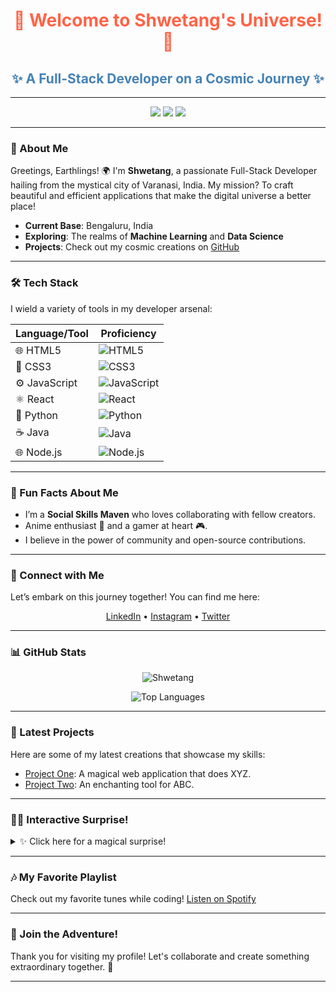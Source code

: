 <h1 align="center" style="color: #FF6347;">🌌 Welcome to Shwetang's Universe! 🌌</h1>
<h2 align="center" style="color: #4682B4;">✨ A Full-Stack Developer on a Cosmic Journey ✨</h2>

---

<p align="center">
  <img src="https://img.shields.io/badge/Location-Bengaluru-4CAF50?style=flat&logo=map" />
  <img src="https://img.shields.io/badge/Learning-Machine%20Learning%20and%20Data%20Science-blue" />
  <img src="https://img.shields.io/badge/Passion-ReactJS%20and%20AI-orange" />
</p>

---

### 🚀 About Me
Greetings, Earthlings! 🌍 I'm **Shwetang**, a passionate Full-Stack Developer hailing from the mystical city of Varanasi, India. My mission? To craft beautiful and efficient applications that make the digital universe a better place!

- **Current Base**: Bengaluru, India
- **Exploring**: The realms of **Machine Learning** and **Data Science**
- **Projects**: Check out my cosmic creations on [GitHub](https://github.com/shwetang007)

---

### 🛠️ Tech Stack
I wield a variety of tools in my developer arsenal:

| Language/Tool | Proficiency |
|---------------|-------------|
| 🌐 HTML5      | ![HTML5](https://img.shields.io/badge/HTML5-100%25-brightgreen) |
| 🎨 CSS3       | ![CSS3](https://img.shields.io/badge/CSS3-90%25-yellowgreen) |
| ⚙️ JavaScript  | ![JavaScript](https://img.shields.io/badge/JavaScript-85%25-yellow) |
| ⚛️ React      | ![React](https://img.shields.io/badge/React-80%25-orange) |
| 🐍 Python     | ![Python](https://img.shields.io/badge/Python-75%25-lightblue) |
| ☕ Java       | ![Java](https://img.shields.io/badge/Java-70%25-blue) |
| 🌐 Node.js    | ![Node.js](https://img.shields.io/badge/Node.js-70%25-green) |

---

### 🌈 Fun Facts About Me
- I’m a **Social Skills Maven** who loves collaborating with fellow creators.
- Anime enthusiast 🎥 and a gamer at heart 🎮.
- I believe in the power of community and open-source contributions.

---

### 🔗 Connect with Me
Let’s embark on this journey together! You can find me here:
<p align="center">
  <a href="https://linkedin.com/in/shwetang_" target="_blank">LinkedIn</a> • 
  <a href="https://instagram.com/caffeine72.45mg" target="_blank">Instagram</a> • 
  <a href="https://twitter.com/shwetang007" target="_blank">Twitter</a>
</p>

---

### 📊 GitHub Stats
<p align='center'>
  <img src='https://github-readme-stats.vercel.app/api?username=shwetang007&show_icons=true&theme=radical' alt='Shwetang's GitHub Stats' />
</p>

<p align='center'>
  <img src='https://github-readme-stats.vercel.app/api/top-langs/?username=shwetang007&layout=compact&theme=radical' alt='Top Languages' />
</p>

---

### 🎉 Latest Projects
Here are some of my latest creations that showcase my skills:
- [Project One](https://github.com/shwetang007/project-one): A magical web application that does XYZ.
- [Project Two](https://github.com/shwetang007/project-two): An enchanting tool for ABC.

---

### 🧙‍♂️ Interactive Surprise!
<details>
<summary>✨ Click here for a magical surprise!</summary>
<p style='color: #FF69B4;'>🎊 You've unlocked a hidden message! Keep coding and stay awesome! 🎊</p>
<p>🌟 Remember: "The only limit to our realization of tomorrow will be our doubts of today." - Franklin D. Roosevelt</p>
</details>

---

### 🎶 My Favorite Playlist
Check out my favorite tunes while coding! [Listen on Spotify](your_spotify_link_here)

---

### 🌟 Join the Adventure!
Thank you for visiting my profile! Let's collaborate and create something extraordinary together. 🚀

---

